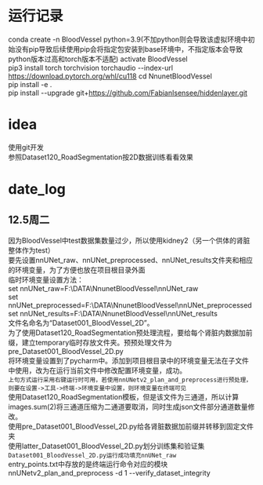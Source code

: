 # 运行记录
conda create -n BloodVessel python=3.9(不加python则会导致该虚拟环境中初始没有pip导致后续使用pip会将指定包安装到base环境中，不指定版本会导致python版本过高和torch版本不适配) 
activate BloodVessel  
pip3 install torch torchvision torchaudio --index-url https://download.pytorch.org/whl/cu118 
cd NnunetBloodVessel  
pip install -e .    
pip install --upgrade git+https://github.com/FabianIsensee/hiddenlayer.git  
# idea
使用git开发  
参照Dataset120_RoadSegmentation按2D数据训练看看效果 
# date_log
## 12.5周二
因为BloodVessel中test数据集数量过少，所以使用kidney2（另一个供体的肾脏整体作为test）    
要先设置nnUNet_raw、nnUNet_preprocessed、nnUNet_results文件夹和相应的环境变量，为了方便也放在项目根目录外面    
临时环境变量设置方法：    
set nnUNet_raw=F:\DATA\NnunetBloodVessel\nnUNet_raw   
set nnUNet_preprocessed=F:\DATA\NnunetBloodVessel\nnUNet_preprocessed   
set nnUNet_results=F:\DATA\NnunetBloodVessel\nnUNet_results   
文件名命名为“Dataset001_BloodVessel_2D”。  
为了使用Dataset120_RoadSegmentation预处理流程，要给每个肾脏内数据加前缀，建立temporary临时存放文件夹。预预处理文件为pre_Dataset001_BloodVessel_2D.py      
将环境变量设置到了pycharm中。添加到项目根目录中的环境变量无法在子文件中使用，改为在运行当前文件中修改配置环境变量，成功。  
`上句方式运行采用右键运行时可用，若使用nnUNetv2_plan_and_preprocess进行预处理，则要在设置->工具->终端->环境变量中设置，则环境变量在终端可见`  
使用Dataset120_RoadSegmentation模板，但是该文件为三通道，所以计算images.sum(2)将三通道压缩为二通道要取消，同时生成json文件部分通道数量修改。    
使用pre_Dataset001_BloodVessel_2D.py给各肾脏数据加前缀并转移到固定文件夹  
使用latter_Dataset001_BloodVessel_2D.py划分训练集和验证集  
`Dataset001_BloodVessel_2D.py运行成功填充nnUNet_raw`  
entry_points.txt中存放的是终端运行命令对应的模块  
nnUNetv2_plan_and_preprocess -d 1 --verify_dataset_integrity
